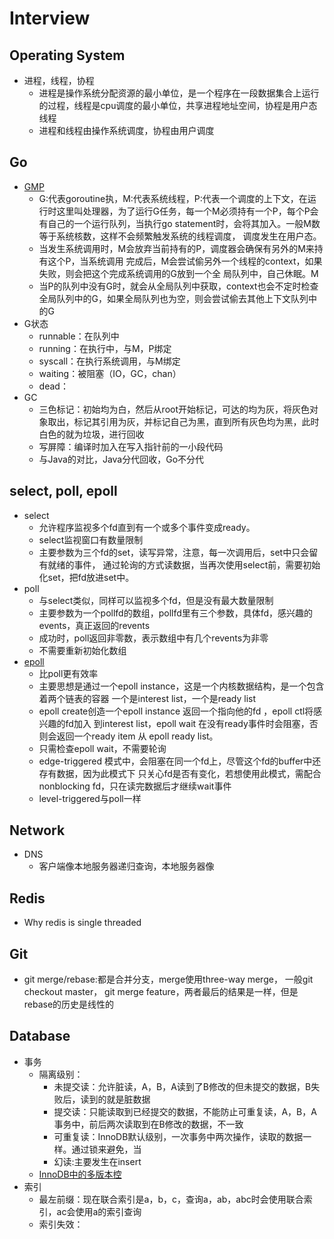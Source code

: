 # Interview
## Operating System
- 进程，线程，协程
  - 进程是操作系统分配资源的最小单位，是一个程序在一段数据集合上运行的过程，线程是cpu调度的最小单位，共享进程地址空间，协程是用户态线程
  - 进程和线程由操作系统调度，协程由用户调度
## Go
- [GMP](https://morsmachine.dk/go-scheduler)
  - G:代表goroutine执，M:代表系统线程，P:代表一个调度的上下文，在运行时这里叫处理器，为了运行G任务，每一个M必须持有一个P，每个P会有自己的一个运行队列，当执行go statement时，会将其加入。一般M数等于系统核数，这样不会频繁触发系统的线程调度，
  调度发生在用户态。
  - 当发生系统调用时，M会放弃当前持有的P，调度器会确保有另外的M来持有这个P，当系统调用
  完成后，M会尝试偷另外一个线程的context，如果失败，则会把这个完成系统调用的G放到一个全
  局队列中，自己休眠。M
  - 当P的队列中没有G时，就会从全局队列中获取，context也会不定时检查全局队列中的G，如果全局队列也为空，则会尝试偷去其他上下文队列中的G
- G状态
  - runnable：在队列中
  - running：在执行中，与M，P绑定
  - syscall：在执行系统调用，与M绑定
  - waiting：被阻塞（IO，GC，chan）
  - dead：
- GC
  - 三色标记：初始均为白，然后从root开始标记，可达的均为灰，将灰色对象取出，标记其引用为灰，并标记自己为黑，直到所有灰色均为黑，此时白色的就为垃圾，进行回收
  - 写屏障：编译时加入在写入指针前的一小段代码
  - 与Java的对比，Java分代回收，Go不分代

## select, poll, epoll
- select  
  - 允许程序监视多个fd直到有一个或多个事件变成ready。
  - select监视窗口有数量限制
  - 主要参数为三个fd的set，读写异常，注意，每一次调用后，set中只会留有就绪的事件，
  通过轮询的方式读数据，当再次使用select前，需要初始化set，把fd放进set中。
- poll
  - 与select类似，同样可以监视多个fd，但是没有最大数量限制
  - 主要参数为一个pollfd的数组，pollfd里有三个参数，具体fd，感兴趣的events，真正返回的revents
  - 成功时，poll返回非零数，表示数组中有几个revents为非零
  - 不需要重新初始化数组
- [epoll](https://man7.org/linux/man-pages/man7/epoll.7.html)
  - 比poll更有效率
  - 主要思想是通过一个epoll instance，这是一个内核数据结构，是一个包含着两个链表的容器
  一个是interest list，一个是ready list
  - epoll create创造一个epoll instance 返回一个指向他的fd ，epoll ctl将感兴趣的fd加入
  到interest list，epoll wait 在没有ready事件时会阻塞，否则会返回一个ready item 从
  epoll ready list。
  - 只需检查epoll wait，不需要轮询
  - edge-triggered 模式中，会阻塞在同一个fd上，尽管这个fd的buffer中还存有数据，因为此模式下
  只关心fd是否有变化，若想使用此模式，需配合nonblocking fd，只在读完数据后才继续wait事件
  - level-triggered与poll一样

## Network
- DNS
  - 客户端像本地服务器递归查询，本地服务器像
## Redis
- Why redis is single threaded 
## Git
- git merge/rebase:都是合并分支，merge使用three-way merge， 一般git checkout master， git merge feature，两者最后的结果是一样，但是rebase的历史是线性的
## Database
- 事务
  - 隔离级别：
    - 未提交读：允许脏读，A，B，A读到了B修改的但未提交的数据，B失败后，读到的就是脏数据
    - 提交读：只能读取到已经提交的数据，不能防止可重复读，A，B，A事务中，前后两次读取到在B修改的数据，不一致
    - 可重复读：InnoDB默认级别，一次事务中两次操作，读取的数据一样。通过锁来避免，当
    - 幻读:主要发生在insert
  - [InnoDB中的多版本控](https://tech.meituan.com/2014/08/20/innodb-lock.html)
- 索引
  - 最左前缀：现在联合索引是a，b，c，查询a，ab，abc时会使用联合索引，ac会使用a的索引查询
  - 索引失效：
